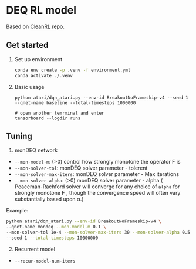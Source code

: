 # DEQ RL model
Based on [CleanRL repo](https://github.com/vwxyzjn/cleanrl).

## Get started

1. Set up environment
    ```bash
    conda env create -p .venv -f environment.yml
    conda activate ./.venv
    ```
2. Basic usage
    ```Shell
    python atari/dqn_atari.py --env-id BreakoutNoFrameskip-v4 --seed 1 --qnet-name baseline --total-timesteps 1000000

    # open another temrminal and enter
    tensorboard --logdir runs
    ```

## Tuning

1. monDEQ network
 - `--mon-model-m`: (>0)      control how strongly monotone the operator F is
 - `--mon-solver-tol`:        monDEQ solver parameter - tolerent
 - `--mon-solver-max-iters`:  monDEQ solver parameter - Max iterations
 - `--mon-solver-alpha`: (>0) monDEQ solver parameter - alpha ( Peaceman-Rachford solver will converge for any choice of `alpha` for strongly monotone F , though the convergence speed will often vary substantially based upon α.)

Example: 
```bash
python atari/dqn_atari.py --env-id BreakoutNoFrameskip-v4 \
--qnet-name mondeq --mon-model-m 0.1 \
--mon-solver-tol 1e-4 --mon-solver-max-iters 30 --mon-solver-alpha 0.5 \
--seed 1 --total-timesteps 10000000
```

2. Recurrent model
- `--recur-model-num-iters`